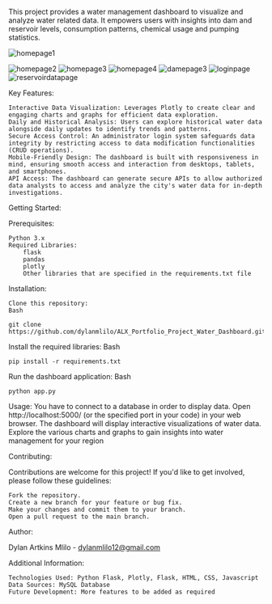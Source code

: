 This project provides a water management dashboard to visualize and analyze water related data. It empowers users with insights into dam and reservoir levels, consumption patterns, chemical usage and pumping statistics.

![homepage1](https://github.com/dylanmlilo/ALX_Portfolio_Project_Water_Dashboard/assets/121649259/25e7e56a-5410-4e4a-98de-b20d8a13d07f)

![homepage2](https://github.com/dylanmlilo/ALX_Portfolio_Project_Water_Dashboard/assets/121649259/224f4f50-26a9-4a39-ac71-a5656affc880)
![homepage3](https://github.com/dylanmlilo/ALX_Portfolio_Project_Water_Dashboard/assets/121649259/e8571820-d522-4af6-b2a6-d96f190ed978)
![homepage4](https://github.com/dylanmlilo/ALX_Portfolio_Project_Water_Dashboard/assets/121649259/cac51ed6-52d6-4db7-9c7b-a494e5c5a6ad)
![damepage3](https://github.com/dylanmlilo/ALX_Portfolio_Project_Water_Dashboard/assets/121649259/0279b6a1-25ae-4a1c-98f4-2366255e1fa1)
![loginpage](https://github.com/dylanmlilo/ALX_Portfolio_Project_Water_Dashboard/assets/121649259/9af01045-6a23-429d-863c-1e62259b26b6)
![reservoirdatapage](https://github.com/dylanmlilo/ALX_Portfolio_Project_Water_Dashboard/assets/121649259/603ce5a4-10e9-4b7c-9494-2bfc9a7a2278)


Key Features:

    Interactive Data Visualization: Leverages Plotly to create clear and engaging charts and graphs for efficient data exploration.
    Daily and Historical Analysis: Users can explore historical water data alongside daily updates to identify trends and patterns.
    Secure Access Control: An administrator login system safeguards data integrity by restricting access to data modification functionalities (CRUD operations).
    Mobile-Friendly Design: The dashboard is built with responsiveness in mind, ensuring smooth access and interaction from desktops, tablets, and smartphones.
    API Access: The dashboard can generate secure APIs to allow authorized data analysts to access and analyze the city's water data for in-depth investigations.

Getting Started:

Prerequisites:

    Python 3.x
    Required Libraries:
        flask
        pandas
        plotly
        Other libraries that are specified in the requirements.txt file

Installation:

    Clone this repository: 
    Bash

    git clone https://github.com/dylanmlilo/ALX_Portfolio_Project_Water_Dashboard.git


Install the required libraries:
Bash

    pip install -r requirements.txt

Run the dashboard application:
Bash

    python app.py

Usage:
    You have to connect to a database in order to display data.
    Open http://localhost:5000/ (or the specified port in your code) in your web browser.
    The dashboard will display interactive visualizations of water data.
    Explore the various charts and graphs to gain insights into water management for your region

Contributing:

Contributions are welcome for this project! If you'd like to get involved, please follow these guidelines:

    Fork the repository.
    Create a new branch for your feature or bug fix.
    Make your changes and commit them to your branch.
    Open a pull request to the main branch.

Author:

Dylan Artkins Mlilo - dylanmlilo12@gmail.com

Additional Information:

    Technologies Used: Python Flask, Plotly, Flask, HTML, CSS, Javascript
    Data Sources: MySQL Database
    Future Development: More features to be added as required
